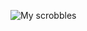 ![My scrobbles](https://lastfm-recently-played.vercel.app/api?user=resfrios&count=3&loved=true&loved_style=1&header_style=compact_stats_only&show_user=always&footer_style=wave&bg_color=000000)
